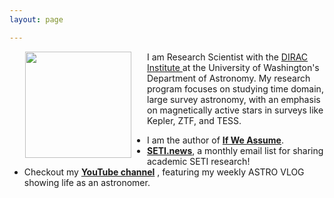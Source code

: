 ```yaml
---
layout: page

---
```



<img align="left" src="{{ site.url }}/assets/davenport_head.JPG" hspace="25" width="170">


I am Research Scientist with the [DIRAC Institute ](http://dirac.astro.washington.edu) at the University of Washington's Department of Astronomy.
My research program focuses on studying time domain, large survey astronomy, with an emphasis on magnetically active stars in surveys like Kepler, ZTF, and TESS.
<!-- Here's a partial [list of available research projects](http://jradavenport.github.io/projects/) for students. -->


- I am the author of [**If We Assume**](http://www.ifweassume.com).
- [**SETI.news**](http://seti.news), a monthly email list for sharing academic SETI research!
- Checkout my [**YouTube channel**](https://www.youtube.com/james-davenport) <i class="fa fa-youtube"></i>, featuring my weekly ASTRO VLOG showing life as an astronomer.
<!-- - Information on my ongoing [**Gender in Astronomy Talks**](http://jradavenport.github.io/gender_study/) study. -->
